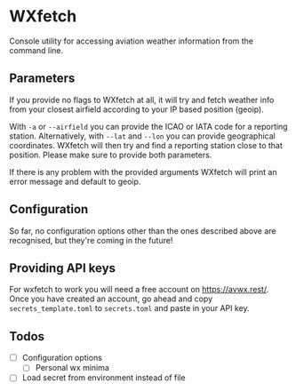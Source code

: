 # WXfetch

Console utility for accessing aviation weather information from the command line.

## Parameters

If you provide no flags to WXfetch at all, it will try and fetch weather info from your closest airfield according to your IP based position (geoip).

With `-a` or `--airfield` you can provide the ICAO or IATA code for a reporting station. Alternatively, with `--lat` and `--lon` you can provide geographical coordinates. WXfetch will then try and find a reporting station close to that position. Please make sure to provide both parameters.

If there is any problem with the provided arguments WXfetch will print an error message and default to geoip.

## Configuration

So far, no configuration options other than the ones described above are recognised, but they're coming in the future!

## Providing API keys

For wxfetch to work you will need a free account on https://avwx.rest/. Once you have created an account, go ahead and copy `secrets_template.toml` to `secrets.toml` and paste in your API key.

## Todos

- [ ] Configuration options
  - [ ] Personal wx minima
- [ ] Load secret from environment instead of file
